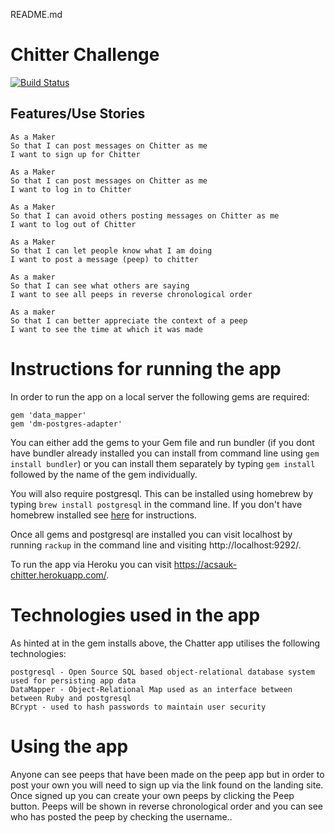 README.md

Chitter Challenge
=================

[![Build Status](https://travis-ci.org/acsauk/chitter-challenge.svg?branch=master)](https://travis-ci.org/acsauk/chitter-challenge)

Features/Use Stories
-------

```
As a Maker
So that I can post messages on Chitter as me
I want to sign up for Chitter

As a Maker
So that I can post messages on Chitter as me
I want to log in to Chitter

As a Maker
So that I can avoid others posting messages on Chitter as me
I want to log out of Chitter

As a Maker
So that I can let people know what I am doing  
I want to post a message (peep) to chitter

As a maker
So that I can see what others are saying  
I want to see all peeps in reverse chronological order

As a maker
So that I can better appreciate the context of a peep
I want to see the time at which it was made
```
# Instructions for running the app

In order to run the app on a local server the following gems are required:

```
gem 'data_mapper'
gem 'dm-postgres-adapter'
```

You can either add the gems to your Gem file and run bundler (if you dont have bundler already installed you can install from command line using `gem install bundler`) or you can install them separately by typing `gem install` followed by the name of the gem individually.

You will also require postgresql. This can be installed using homebrew by typing `brew install postgresql` in the command line. If you don't have homebrew installed see <a href="http://brew.sh/">here</a> for instructions.

Once all gems and postgresql are installed you can visit localhost by running `rackup` in the command line and visiting http://localhost:9292/.

To run the app via Heroku you can visit https://acsauk-chitter.herokuapp.com/.

# Technologies used in the app

As hinted at in the gem installs above, the Chatter app utilises the following technologies:

```
postgresql - Open Source SQL based object-relational database system used for persisting app data
DataMapper - Object-Relational Map used as an interface between between Ruby and postgresql
BCrypt - used to hash passwords to maintain user security
```

# Using the app

Anyone can see peeps that have been made on the peep app but in order to post your own you will need to sign up via the link found on the landing site. Once signed up you can create your own peeps by clicking the Peep button. Peeps will be shown in reverse chronological order and you can see who has posted the peep by checking the username..
